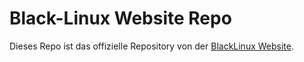 # Black-Linux Website Repo
Dieses Repo ist das offizielle Repository von der [BlackLinux Website](https://black-linux.github.io/).

